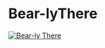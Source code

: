 # Bear-lyThere

 [![Bear-ly There](https://ytcards.demolab.com/?id=Fxd3qDLaBLc&title=Bear-ly+There&lang=en&timestamp=1621622635&background_color=%230d1117&title_color=%23ffffff&stats_color=%23dedede&max_title_lines=1&width=500&border_radius=5 "Bear-ly There")](https://www.youtube.com/watch?v=Fxd3qDLaBLc)
